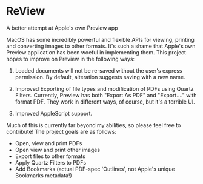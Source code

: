 # ReView
A better attempt at Apple's own Preview app

MacOS has some incredibly powerful and flexible APIs for viewing, printing and converting images to other formats. It's such a shame that Apple's own Preview application has been woeful in implementing them. This project hopes to improve on Preview in the following ways:

1. Loaded documents will not be re-saved without the user's express permission. By default, alteration suggests saving with a new name.

2. Improved Exporting of file types and modification of PDFs using Quartz Filters. Currently, Preview has both "Export As PDF" and "Export...." with format PDF. They work in different ways, of course, but it's a terrible UI.

3. Improved AppleScript support.


Much of this is currently far beyond my abilities, so please feel free to contribute! The project goals are as follows:

* Open, view and print PDFs
* Open view and print other images
* Export files to other formats
* Apply Quartz Filters to PDFs
* Add Bookmarks (actual PDF-spec 'Outlines', not Apple's unique Bookmarks metadata!)

